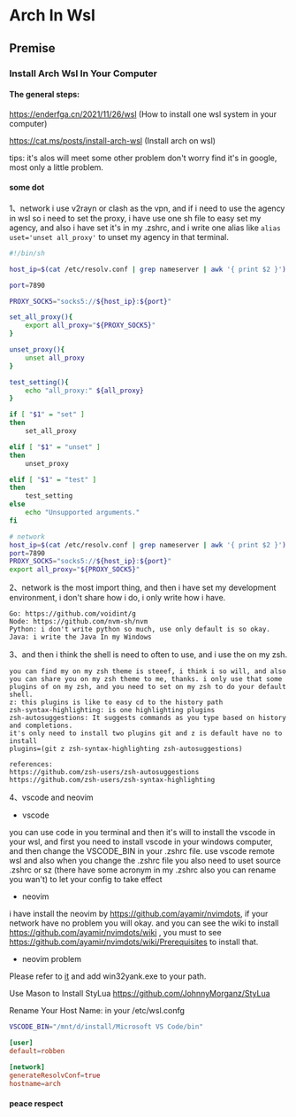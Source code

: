 # Arch In Wsl

## Premise

### Install Arch Wsl In Your Computer

#### The general steps:

https://enderfga.cn/2021/11/26/wsl (How to install one wsl system in your computer)

https://cat.ms/posts/install-arch-wsl (Install arch on wsl)

tips: it's alos will meet some other problem don't worry find it's in google, most only a little problem.

#### some dot

1、network
i use v2rayn or clash as the vpn, and if i need to use the agency in wsl so i need to set the proxy, i have use one sh file to easy set my agency, and also i have set it's in my .zshrc, and i write one alias like `alias uset='unset all_proxy'` to unset my agency in that terminal.

```sh
#!/bin/sh

host_ip=$(cat /etc/resolv.conf | grep nameserver | awk '{ print $2 }')

port=7890

PROXY_SOCK5="socks5://${host_ip}:${port}"

set_all_proxy(){
    export all_proxy="${PROXY_SOCK5}"
}

unset_proxy(){
    unset all_proxy
}

test_setting(){
    echo "all_proxy:" ${all_proxy}
}

if [ "$1" = "set" ]
then
    set_all_proxy

elif [ "$1" = "unset" ]
then
    unset_proxy

elif [ "$1" = "test" ]
then
    test_setting
else
    echo "Unsupported arguments."
fi
```

```sh
# network
host_ip=$(cat /etc/resolv.conf | grep nameserver | awk '{ print $2 }')
port=7890
PROXY_SOCK5="socks5://${host_ip}:${port}"
export all_proxy="${PROXY_SOCK5}"
```

2、network is the most import thing, and then i have set my development environment, i don't share how i do, i only write how i have.

```
Go: https://github.com/voidint/g
Node: https://github.com/nvm-sh/nvm
Python: i don't write python so much, use only default is so okay.
Java: i write the Java In my Windows
```

3、and then i think the shell is need to often to use, and i use the on my zsh.
```
you can find my on my zsh theme is steeef, i think i so will, and also you can share you on my zsh theme to me, thanks. i only use that some plugins of on my zsh, and you need to set on my zsh to do your default shell.
z: this plugins is like to easy cd to the history path
zsh-syntax-highlighting: is one highlighting plugins
zsh-autosuggestions: It suggests commands as you type based on history and completions.
it's only need to install two plugins git and z is default have no to install
plugins=(git z zsh-syntax-highlighting zsh-autosuggestions)

references:
https://github.com/zsh-users/zsh-autosuggestions
https://github.com/zsh-users/zsh-syntax-highlighting
```

4、vscode and neovim
- vscode

you can use code in you terminal and then it's will to install the vscode in your wsl, and first you need to install vscode in your windows computer, and then change the VSCODE_BIN in your .zshrc file. use vscode remote wsl  and also when you change the .zshrc file you also need to uset source .zshrc or sz (there have some acronym in my .zshrc also you can rename you wan't) to let your config to take effect

- neovim

i have install the neovim by https://github.com/ayamir/nvimdots, if your network have no problem you will okay. and you can see the wiki to install https://github.com/ayamir/nvimdots/wiki , you must to see https://github.com/ayamir/nvimdots/wiki/Prerequisites to install that.

- neovim problem

Please refer to [it](https://github.com/neovim/neovim/wiki/FAQ#how-to-use-the-windows-clipboard-from-wsl) and add win32yank.exe to your path.

Use Mason to Install StyLua
https://github.com/JohnnyMorganz/StyLua

Rename Your Host Name: in your /etc/wsl.confg

```sh
VSCODE_BIN="/mnt/d/install/Microsoft VS Code/bin"
```

```wsl.conf
[user]
default=robben

[network]
generateResolvConf=true
hostname=arch
```
#### peace respect
